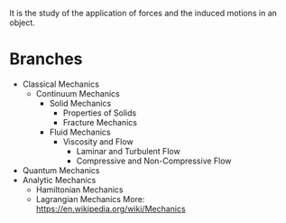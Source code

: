 It is the study of the application of forces and the induced motions in an object.

# Branches
- Classical Mechanics
	- Continuum Mechanics
		- Solid Mechanics
			- Properties of Solids
			- Fracture Mechanics
		- Fluid Mechanics
			- Viscosity and Flow
				- Laminar and Turbulent Flow
				- Compressive and Non-Compressive Flow
- Quantum Mechanics
- Analytic Mechanics
	- Hamiltonian Mechanics
	- Lagrangian Mechanics
More: https://en.wikipedia.org/wiki/Mechanics